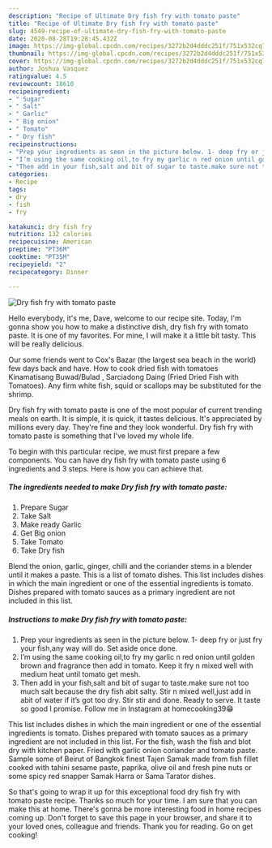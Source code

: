 ```yaml
---
description: "Recipe of Ultimate Dry fish fry with tomato paste"
title: "Recipe of Ultimate Dry fish fry with tomato paste"
slug: 4549-recipe-of-ultimate-dry-fish-fry-with-tomato-paste
date: 2020-08-28T19:28:45.432Z
image: https://img-global.cpcdn.com/recipes/3272b2d4dddc251f/751x532cq70/dry-fish-fry-with-tomato-paste-recipe-main-photo.jpg
thumbnail: https://img-global.cpcdn.com/recipes/3272b2d4dddc251f/751x532cq70/dry-fish-fry-with-tomato-paste-recipe-main-photo.jpg
cover: https://img-global.cpcdn.com/recipes/3272b2d4dddc251f/751x532cq70/dry-fish-fry-with-tomato-paste-recipe-main-photo.jpg
author: Joshua Vasquez
ratingvalue: 4.5
reviewcount: 18610
recipeingredient:
- " Sugar"
- " Salt"
- " Garlic"
- " Big onion"
- " Tomato"
- " Dry fish"
recipeinstructions:
- "Prep your ingredients as seen in the picture below. 1- deep fry or just fry your fish,any way will do. Set aside once done."
- "I’m using the same cooking oil,to fry my garlic n red onion until golden brown and fragrance then add in tomato. Keep it fry n mixed well with medium heat until tomato get mesh."
- "Then add in your fish,salt and bit of sugar to taste.make sure not too much salt because the dry fish abit salty. Stir n mixed well,just add in abit of water if it’s got too dry. Stir stir and done. Ready to serve. It taste so good I promise. Follow me in Instagram at homecooking39😁"
categories:
- Recipe
tags:
- dry
- fish
- fry

katakunci: dry fish fry 
nutrition: 132 calories
recipecuisine: American
preptime: "PT36M"
cooktime: "PT35M"
recipeyield: "2"
recipecategory: Dinner

---
```



![Dry fish fry with tomato paste](https://img-global.cpcdn.com/recipes/3272b2d4dddc251f/751x532cq70/dry-fish-fry-with-tomato-paste-recipe-main-photo.jpg)

Hello everybody, it's me, Dave, welcome to our recipe site. Today, I'm gonna show you how to make a distinctive dish, dry fish fry with tomato paste. It is one of my favorites. For mine, I will make it a little bit tasty. This will be really delicious.

Our some friends went to Cox&#39;s Bazar (the largest sea beach in the world) few days back and have. How to cook dried fish with tomatoes Kinamatisang Buwad/Bulad , Sarciadong Daing (Fried Dried Fish with Tomatoes). Any firm white fish, squid or scallops may be substituted for the shrimp.

Dry fish fry with tomato paste is one of the most popular of current trending meals on earth. It is simple, it is quick, it tastes delicious. It's appreciated by millions every day. They're fine and they look wonderful. Dry fish fry with tomato paste is something that I've loved my whole life.


To begin with this particular recipe, we must first prepare a few components. You can have dry fish fry with tomato paste using 6 ingredients and 3 steps. Here is how you can achieve that.

<!--inarticleads1-->

##### The ingredients needed to make Dry fish fry with tomato paste:

1. Prepare  Sugar
1. Take  Salt
1. Make ready  Garlic
1. Get  Big onion
1. Take  Tomato
1. Take  Dry fish


Blend the onion, garlic, ginger, chilli and the coriander stems in a blender until it makes a paste. This is a list of tomato dishes. This list includes dishes in which the main ingredient or one of the essential ingredients is tomato. Dishes prepared with tomato sauces as a primary ingredient are not included in this list. 

<!--inarticleads2-->

##### Instructions to make Dry fish fry with tomato paste:

1. Prep your ingredients as seen in the picture below. 1- deep fry or just fry your fish,any way will do. Set aside once done.
1. I’m using the same cooking oil,to fry my garlic n red onion until golden brown and fragrance then add in tomato. Keep it fry n mixed well with medium heat until tomato get mesh.
1. Then add in your fish,salt and bit of sugar to taste.make sure not too much salt because the dry fish abit salty. Stir n mixed well,just add in abit of water if it’s got too dry. Stir stir and done. Ready to serve. It taste so good I promise. Follow me in Instagram at homecooking39😁


This list includes dishes in which the main ingredient or one of the essential ingredients is tomato. Dishes prepared with tomato sauces as a primary ingredient are not included in this list. For the fish, wash the fish and blot dry with kitchen paper. Fried with garlic onion coriander and tomato paste. Sample some of Beirut of Bangkok finest Tajen Samak made from fish fillet cooked with tahini sesame paste, paprika, olive oil and fresh pine nuts or some spicy red snapper Samak Harra or Sama Tarator dishes. 

So that's going to wrap it up for this exceptional food dry fish fry with tomato paste recipe. Thanks so much for your time. I am sure that you can make this at home. There's gonna be more interesting food in home recipes coming up. Don't forget to save this page in your browser, and share it to your loved ones, colleague and friends. Thank you for reading. Go on get cooking!
